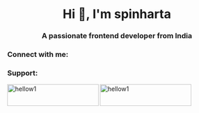 <h1 align="center">Hi 👋, I'm spinharta</h1>
<h3 align="center">A passionate frontend developer from India</h3>

<h3 align="left">Connect with me:</h3>
<p align="left">
</p>

<h3 align="left">Support:</h3>
<p><a href="https://www.buymeacoffee.com/hellow1"> <img align="left" src="https://cdn.buymeacoffee.com/buttons/v2/default-yellow.png" height="50" width="210" alt="hellow1" /></a><a href="https://ko-fi.com/hellow1"> <img align="left" src="https://cdn.ko-fi.com/cdn/kofi3.png?v=3" height="50" width="210" alt="hellow1" /></a></p><br><br>


